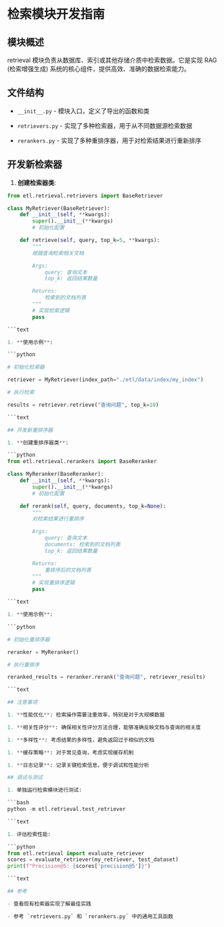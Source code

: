 # 检索模块开发指南

## 模块概述

retrieval 模块负责从数据库、索引或其他存储介质中检索数据。它是实现 RAG (检索增强生成) 系统的核心组件，提供高效、准确的数据检索能力。

## 文件结构

- `__init__.py` - 模块入口，定义了导出的函数和类

- `retrievers.py` - 实现了多种检索器，用于从不同数据源检索数据

- `rerankers.py` - 实现了多种重排序器，用于对检索结果进行重新排序

## 开发新检索器

1. **创建检索器类**:

```python
from etl.retrieval.retrievers import BaseRetriever

class MyRetriever(BaseRetriever):
    def __init__(self, **kwargs):
        super().__init__(**kwargs)
        # 初始化配置

    def retrieve(self, query, top_k=5, **kwargs):
        """
        根据查询检索相关文档

        Args:
            query: 查询文本
            top_k: 返回结果数量

        Returns:
            检索到的文档列表
        """
        # 实现检索逻辑
        pass

```text

1. **使用示例**:

```python

# 初始化检索器

retriever = MyRetriever(index_path="./etl/data/index/my_index")

# 执行检索

results = retriever.retrieve("查询问题", top_k=10)

```text

## 开发新重排序器

1. **创建重排序器类**:

```python
from etl.retrieval.rerankers import BaseReranker

class MyReranker(BaseReranker):
    def __init__(self, **kwargs):
        super().__init__(**kwargs)
        # 初始化配置

    def rerank(self, query, documents, top_k=None):
        """
        对检索结果进行重排序

        Args:
            query: 查询文本
            documents: 检索到的文档列表
            top_k: 返回结果数量

        Returns:
            重排序后的文档列表
        """
        # 实现重排序逻辑
        pass

```text

1. **使用示例**:

```python

# 初始化重排序器

reranker = MyReranker()

# 执行重排序

reranked_results = reranker.rerank("查询问题", retriever_results)

```text

## 注意事项

1. **性能优化**: 检索操作需要注重效率，特别是对于大规模数据

1. **相关性评分**: 确保相关性评分方法合理，能够准确反映文档与查询的相关度

1. **多样性**: 考虑结果的多样性，避免返回过于相似的文档

1. **缓存策略**: 对于常见查询，考虑实现缓存机制

1. **日志记录**: 记录关键检索信息，便于调试和性能分析

## 调试与测试

1. 单独运行检索模块进行测试:

```bash
python -m etl.retrieval.test_retriever

```text

1. 评估检索性能:

```python
from etl.retrieval import evaluate_retriever
scores = evaluate_retriever(my_retriever, test_dataset)
print(f"Precision@5: {scores['precision@5']}")

```text

## 参考

- 查看现有检索器实现了解最佳实践

- 参考 `retrievers.py` 和 `rerankers.py` 中的通用工具函数
